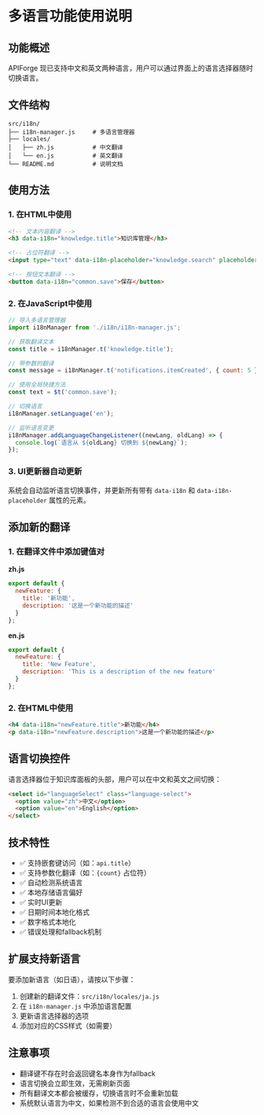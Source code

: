 # 多语言功能使用说明

## 功能概述

APIForge 现已支持中文和英文两种语言，用户可以通过界面上的语言选择器随时切换语言。

## 文件结构

```
src/i18n/
├── i18n-manager.js     # 多语言管理器
├── locales/
│   ├── zh.js           # 中文翻译
│   └── en.js           # 英文翻译
└── README.md           # 说明文档
```

## 使用方法

### 1. 在HTML中使用

```html
<!-- 文本内容翻译 -->
<h3 data-i18n="knowledge.title">知识库管理</h3>

<!-- 占位符翻译 -->
<input type="text" data-i18n-placeholder="knowledge.search" placeholder="搜索知识...">

<!-- 按钮文本翻译 -->
<button data-i18n="common.save">保存</button>
```

### 2. 在JavaScript中使用

```javascript
// 导入多语言管理器
import i18nManager from './i18n/i18n-manager.js';

// 获取翻译文本
const title = i18nManager.t('knowledge.title');

// 带参数的翻译
const message = i18nManager.t('notifications.itemCreated', { count: 5 });

// 使用全局快捷方法
const text = $t('common.save');

// 切换语言
i18nManager.setLanguage('en');

// 监听语言变更
i18nManager.addLanguageChangeListener((newLang, oldLang) => {
  console.log(`语言从 ${oldLang} 切换到 ${newLang}`);
});
```

### 3. UI更新器自动更新

系统会自动监听语言切换事件，并更新所有带有 `data-i18n` 和 `data-i18n-placeholder` 属性的元素。

## 添加新的翻译

### 1. 在翻译文件中添加键值对

**zh.js**
```javascript
export default {
  newFeature: {
    title: '新功能',
    description: '这是一个新功能的描述'
  }
};
```

**en.js**
```javascript
export default {
  newFeature: {
    title: 'New Feature',
    description: 'This is a description of the new feature'
  }
};
```

### 2. 在HTML中使用

```html
<h4 data-i18n="newFeature.title">新功能</h4>
<p data-i18n="newFeature.description">这是一个新功能的描述</p>
```

## 语言切换控件

语言选择器位于知识库面板的头部，用户可以在中文和英文之间切换：

```html
<select id="languageSelect" class="language-select">
  <option value="zh">中文</option>
  <option value="en">English</option>
</select>
```

## 技术特性

- ✅ 支持嵌套键访问（如：`api.title`）
- ✅ 支持参数化翻译（如：`{count}` 占位符）
- ✅ 自动检测系统语言
- ✅ 本地存储语言偏好
- ✅ 实时UI更新
- ✅ 日期时间本地化格式
- ✅ 数字格式本地化
- ✅ 错误处理和fallback机制

## 扩展支持新语言

要添加新语言（如日语），请按以下步骤：

1. 创建新的翻译文件：`src/i18n/locales/ja.js`
2. 在 `i18n-manager.js` 中添加语言配置
3. 更新语言选择器的选项
4. 添加对应的CSS样式（如需要）

## 注意事项

- 翻译键不存在时会返回键名本身作为fallback
- 语言切换会立即生效，无需刷新页面
- 所有翻译文本都会被缓存，切换语言时不会重新加载
- 系统默认语言为中文，如果检测不到合适的语言会使用中文